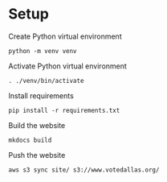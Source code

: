 # Setup

Create Python virtual environment

```console
python -m venv venv
```

Activate Python virtual environment
```
. ./venv/bin/activate
```

Install requirements

```console
pip install -r requirements.txt
```

Build the website

```console
mkdocs build
```

Push the website

```console
aws s3 sync site/ s3://www.votedallas.org/
```
